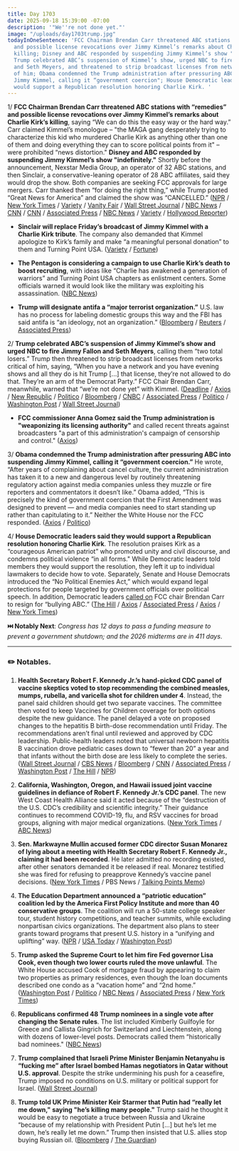 ```yaml
---
title: Day 1703
date: 2025-09-18 15:39:00 -07:00
description: '"We''re not done yet."'
image: "/uploads/day1703trump.jpg"
todayInOneSentence: 'FCC Chairman Brendan Carr threatened ABC stations with “remedies”
  and possible license revocations over Jimmy Kimmel’s remarks about Charlie Kirk’s
  killing; Disney and ABC responded by suspending Jimmy Kimmel’s show "indefinitely";
  Trump celebrated ABC’s suspension of Kimmel’s show, urged NBC to fire Jimmy Fallon
  and Seth Meyers, and threatened to strip broadcast licenses from networks critical
  of him; Obama condemned the Trump administration after pressuring ABC into suspending
  Jimmy Kimmel, calling it “government coercion"; House Democratic leaders said they
  would support a Republican resolution honoring Charlie Kirk. '
---
```


1/ **FCC Chairman Brendan Carr threatened ABC stations with “remedies” and possible license revocations over Jimmy Kimmel’s remarks about Charlie Kirk’s killing**, saying “We can do this the easy way or the hard way.” Carr claimed Kimmel’s monologue – "the MAGA gang desperately trying to characterize this kid who murdered Charlie Kirk as anything other than one of them and doing everything they can to score political points from it" – were prohibited “news distortion." **Disney and ABC responded by suspending Jimmy Kimmel’s show "indefinitely."** Shortly before the announcement, Nexstar Media Group, an operator of 32 ABC stations, and then Sinclair, a conservative-leaning operator of 28 ABC affiliates, said they would drop the show. Both companies are seeking FCC approvals for large mergers. Carr thanked them “for doing the right thing,” while Trump posted “Great News for America” and claimed the show was “CANCELLED.” ([NPR](https://www.npr.org/2025/09/17/g-s1-89380/jimmy-kimmel-abc-charlie-kirk) / [New York Times](https://www.nytimes.com/2025/09/17/business/media/abc-jimmy-kimmel.html) / [Variety](https://variety.com/2025/tv/news/nexstar-jimmy-kimmel-abc-charlie-kirk-1236522584/) / [Vanity Fair](https://www.vanityfair.com/hollywood/story/jimmy-kimmel-pulled-charlie-kirk) / [Wall Street Journal](https://www.wsj.com/business/media/disney-to-pull-jimmy-kimmels-show-after-kirk-remarks-47b4b400) / [NBC News](https://www.nbcnews.com/pop-culture/tv/disneys-abc-pulls-jimmy-kimmel-live-fcc-chair-blasts-hosts-charlie-kir-rcna232033) / [CNN](https://www.cnn.com/2025/09/17/media/jimmy-kimmel-charlie-kirk-trump-fcc-brendan-carr) / [CNN](https://www.cnn.com/2025/09/17/media/jimmy-kimmel-charlie-kirk-trump-fcc-brendan-carr) / [Associated Press](https://apnews.com/article/jimmy-kimmel-show-suspended-charlie-kirk-a2bfa904429c318fe52e7d3493c6883d) / [NBC News](https://www.cnbc.com/2025/09/17/charlie-kirk-jimmy-kimmel-abc-disney.html) / [Variety](https://variety.com/2025/tv/news/brendan-carr-abc-fcc-jimmy-kimmel-charlie-kirk-1236522406/) / [Hollywood Reporter](https://www.hollywoodreporter.com/tv/tv-news/fcc-jimmy-kimmel-charlie-kirk-monologue-1236373708/))

* **Sinclair will replace Friday’s broadcast of Jimmy Kimmel with a Charlie Kirk tribute**. The company also demanded that Kimmel apologize to Kirk’s family and make “a meaningful personal donation” to them and Turning Point USA. ([Variety](https://variety.com/2025/tv/news/jimmy-kimmel-live-replaced-charlie-kirk-tribute-sinclair-apology-1236522789/) / [Fortune](https://fortune.com/2025/09/18/sinclair-abc-affiliates-kirk-remembrance-kimmel-suspension/))

* **The Pentagon is considering a campaign to use Charlie Kirk’s death to boost recruiting**, with ideas like “Charlie has awakened a generation of warriors” and Turning Point USA chapters as enlistment centers. Some officials warned it would look like the military was exploiting his assassination. ([NBC News](https://www.nbcnews.com/politics/national-security/military-leaders-consider-recruiting-campaign-centered-charlie-kirk-rcna231971))

* **Trump will designate antifa a “major terrorist organization.”** U.S. law has no process for labeling domestic groups this way and the FBI has said antifa is “an ideology, not an organization.” ([Bloomberg](https://www.bloomberg.com/news/articles/2025-09-18/trump-says-he-s-designating-antifa-as-a-terrorist-organization) / [Reuters](https://www.reuters.com/world/us/trump-targets-antifa-movement-terrorist-organization-2025-09-18/) / [Associated Press](https://apnews.com/article/trump-antifa-terrorist-protests-0c6353e2c3da13da1596b3857cb59922))

2/ **Trump celebrated ABC’s suspension of Jimmy Kimmel’s show and urged NBC to fire Jimmy Fallon and Seth Meyers**, calling them “two total losers.” Trump then threatened to strip broadcast licenses from networks critical of him, saying, “When you have a network and you have evening shows and all they do is hit Trump \[...\] that license, they’re not allowed to do that. They’re an arm of the Democrat Party.” FCC Chair Brendan Carr, meanwhile, warned that “we’re not done yet” with Kimmel. ([Deadline](https://deadline.com/2025/09/trump-jimmy-kimmel-reaction-charlie-kirk-1236547516/) / [Axios](https://www.axios.com/2025/09/18/trump-pull-tv-licenses-kimmel) / [New Republic](https://newrepublic.com/post/200623/donald-trump-jimmy-kimmel-dropped-charlie-kirk) / [Politico](https://www.politico.com/news/2025/09/18/trump-floats-stripping-networks-critical-of-him-of-their-broadcast-licenses-00571953) / [Bloomberg](https://www.bloomberg.com/news/articles/2025-09-18/trump-says-kimmel-suspended-over-bad-ratings-not-free-speech) / [CNBC](https://www.cnbc.com/2025/09/18/jimmy-kimmel-charlie-kirk-fcc-carr.html) / [Associated Press](https://apnews.com/article/trump-dictators-media-putin-russia-orban-hungary-2de4b920e9d7952eed132d38e1934ce5) / [Politico](https://www.politico.com/news/2025/09/18/jimmy-kimmel-suspension-reaction-00571616) / [Washington Post](https://www.washingtonpost.com/politics/2025/09/18/trump-free-speech-charlie-kirk/) / [Wall Street Journal](https://www.wsj.com/politics/policy/jimmy-kimmel-trump-abc-disney-df61df48))

* **FCC commissioner Anna Gomez said the Trump administration is "weaponizing its licensing authority"** and called recent threats against broadcasters "a part of this administration's campaign of censorship and control." ([Axios](https://www.axios.com/2025/09/18/fcc-jimmy-kimmel-carr-gomez))

3/ **Obama condemned the Trump administration after pressuring ABC into suspending Jimmy Kimmel, calling it “government coercion.”** He wrote, “After years of complaining about cancel culture, the current administration has taken it to a new and dangerous level by routinely threatening regulatory action against media companies unless they muzzle or fire reporters and commentators it doesn’t like.” Obama added, “This is precisely the kind of government coercion that the First Amendment was designed to prevent — and media companies need to start standing up rather than capitulating to it.” Neither the White House nor the FCC responded. ([Axios](https://www.axios.com/2025/09/18/obama-jimmy-kimmel-trump-suspension) / [Politico](https://www.politico.com/news/2025/09/18/obama-denounces-white-house-after-kimmel-suspension-00571397))

4/ **House Democratic leaders said they would support a Republican resolution honoring Charlie Kirk**. The resolution praises Kirk as a “courageous American patriot” who promoted unity and civil discourse, and condemns political violence “in all forms." While Democratic leaders told members they would support the resolution, they left it up to individual lawmakers to decide how to vote. Separately, Senate and House Democrats introduced the “No Political Enemies Act,” which would expand legal protections for people targeted by government officials over political speech. In addition, Democratic leaders [called on](https://www.axios.com/2025/09/18/jimmy-kimmel-suspension-jeffries-brendan-carr-fcc) FCC chair Brendan Carr to resign for “bullying ABC.” ([The Hill](https://thehill.com/homenews/house/5510491-democratic-leaders-charlie-kirk-resolution/) / [Axios](https://www.axios.com/2025/09/18/charlie-kirk-resolution-vote-democrats-violence) / [Associated Press](https://apnews.com/live/donald-trump-news-updates-9-18-2025#00000199-5dba-d2f1-ad9b-fffe118e0000) / [Axios](https://www.axios.com/2025/09/18/charlie-kirk-house-democrats-vote-condemn-honor) / [New York Times](https://www.nytimes.com/2025/09/18/us/politics/democrats-free-speech-bill-trump.html))

**⏭️ Notably Next**: *Congress has 12 days to pass a funding measure to prevent a government shutdown; and the 2026 midterms are in 411 days*.

---

### ✏️ Notables.

1. **Health Secretary Robert F. Kennedy Jr.’s hand-picked CDC panel of vaccine skeptics voted to stop recommending the combined measles, mumps, rubella, and varicella shot for children under 4**. Instead, the panel said children should get two separate vaccines. The committee then voted to keep Vaccines for Children coverage for both options despite the new guidance. The panel delayed a vote on proposed changes to the hepatitis B birth-dose recommendation until Friday. The recommendations aren’t final until reviewed and approved by CDC leadership. Public-health leaders noted that universal newborn hepatitis B vaccination drove pediatric cases down to “fewer than 20” a year and that infants without the birth dose are less likely to complete the series. ([Wall Street Journal](https://www.wsj.com/health/rfk-jr-backed-vaccine-panel-advises-against-mmrv-vaccine-for-young-children-da3de064) / [CBS News](https://www.cbsnews.com/live-updates/cdc-vaccine-advisory-committee-rfk-jr-vote-measles-hepatitis-b/) / [Bloomberg](https://www.bloomberg.com/news/articles/2025-09-18/rfk-jr-s-vaccine-panel-questions-use-of-routine-childhood-shots) / [CNN](https://www.cnn.com/2025/09/18/health/cdc-vaccine-panel-acip-mmrv-hepatitis) / [Associated Press](https://apnews.com/article/cdc-vaccines-acip-hepatitis-b-chickenpox-21623ff8ead38ae1b21db488ee82a1f8) / [Washington Post](https://www.washingtonpost.com/health/2025/09/18/hepatitis-b-infant-vaccine-recommendation/) / [The Hill](https://thehill.com/policy/healthcare/5508973-cdc-panel-vaccine-recommendations/) / [NPR](https://www.npr.org/2025/09/18/nx-s1-5542082/cdc-acip-vaccine-hepatitis-b-mmrv))

2. **California, Washington, Oregon, and Hawaii issued joint vaccine guidelines in defiance of Robert F. Kennedy Jr.’s CDC panel**. The new West Coast Health Alliance said it acted because of the “destruction of the U.S. CDC’s credibility and scientific integrity.” Their guidance continues to recommend COVID-19, flu, and RSV vaccines for broad groups, aligning with major medical organizations. ([New York Times](https://www.nytimes.com/2025/09/18/health/kennedy-cdc-vaccine-meeting-hepatitis-covid.html) / [ABC News](https://abcnews.go.com/Health/west-coast-states-issue-joint-vaccine-guidelines-shift/story?id=125678859))

3. **Sen. Markwayne Mullin accused former CDC director Susan Monarez of lying about a meeting with Health Secretary Robert F. Kennedy Jr., claiming it had been recorded**. He later admitted no recording existed, after other senators demanded it be released if real. Monarez testified she was fired for refusing to preapprove Kennedy’s vaccine panel decisions. ([New York Times](https://www.nytimes.com/2025/09/17/us/politics/kennedy-cdc-director-recording.html) / PBS News / [Talking Points Memo](https://www.pbs.org/newshour/politics/watch-sen-mullin-cites-recording-as-he-accuses-cdc-leader-of-repeatedly-lying-later-walks-it-back))

4. **The Education Department announced a “patriotic education” coalition led by the America First Policy Institute and more than 40 conservative groups**. The coalition will run a 50-state college speaker tour, student history competitions, and teacher summits, while excluding nonpartisan civics organizations. The department also plans to steer grants toward programs that present U.S. history in a “unifying and uplifting” way. ([NPR](https://www.npr.org/2025/09/17/nx-s1-5544582/u-s-education-dept-unites-conservative-groups-to-create-patriotic-civics-content) / [USA Today](https://www.usatoday.com/story/news/politics/2025/09/18/education-department-coalition-civic-knowledge/86216312007/) / [Washington Post](https://www.washingtonpost.com/education/2025/09/17/education-department-conservative-groups-civics-patriotism/))

5. **Trump asked the Supreme Court to let him fire Fed governor Lisa Cook, even though two lower courts ruled the move unlawful**. The White House accused Cook of mortgage fraud by appearing to claim two properties as primary residences, even though the loan documents described one condo as a “vacation home” and “2nd home.” ([Washington Post](https://www.washingtonpost.com/politics/2025/09/18/trump-cook-federal-reserve-interest-rates/) / [Politico](https://www.politico.com/news/2025/09/18/supreme-court-lisa-cook-federal-reserve-board-appeal-00571216) / [NBC News](https://www.nbcnews.com/politics/supreme-court/trump-asks-supreme-court-allow-fire-fed-member-lisa-cook-rcna232165) / [Associated Press](https://apnews.com/article/supreme-court-trump-lisa-cook-federal-reserve-d7cd7bf7b8bca591b1748591836c3645) / [New York Times](https://www.nytimes.com/2025/09/18/us/politics/trump-supreme-court-fed.html))

6. **Republicans confirmed 48 Trump nominees in a single vote after changing the Senate rules**. The list included Kimberly Guilfoyle for Greece and Callista Gingrich for Switzerland and Liechtenstein, along with dozens of lower-level posts. Democrats called them “historically bad nominees." ([NBC News](https://www.nbcnews.com/politics/congress/senate-confirms-48-trump-nominees-kimberly-guilfoyle-callista-gingrich-rcna231946))

7. **Trump complained that Israeli Prime Minister Benjamin Netanyahu is “fucking me” after Israel bombed Hamas negotiators in Qatar without U.S. approval**. Despite the strike undermining his push for a ceasefire, Trump imposed no conditions on U.S. military or political support for Israel. ([Wall Street Journal](https://www.wsj.com/world/middle-east/trump-netanyahu-israel-pm-comments-5fc80bcd))

8. **Trump told UK Prime Minister Keir Starmer that Putin had “really let me down," saying "he’s killing many people."** Trump said he thought it would be easy to negotiate a truce between Russia and Ukraine “because of my relationship with President Putin \[...\] but he’s let me down, he’s really let me down.” Trump then insisted that U.S. allies stop buying Russian oil. ([Bloomberg](https://www.bloomberg.com/news/articles/2025-09-18/trump-says-putin-let-me-down-after-meeting-starmer-on-ukraine) / [The Guardian](https://www.bloomberg.com/news/articles/2025-09-18/trump-says-putin-let-me-down-after-meeting-starmer-on-ukraine))
